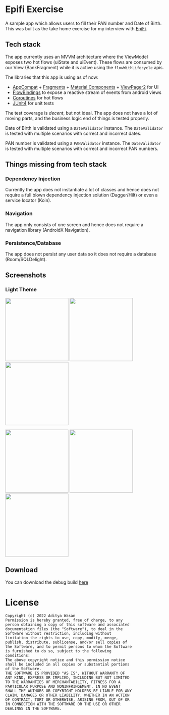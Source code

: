 # Epifi Exercise

A sample app which allows users to fill their PAN number and Date of Birth. This was built as the take home exercise for my interview with [EpiFi](https://fi.money/).

## Tech stack

The app currently uses an MVVM architecture where the ViewModel exposes two hot flows (uiState and uiEvent). These flows are consumed by our View (BankFragment) while it is active using the `flowWithLifecycle` apis. 

The libraries that this app is using as of now:

- [AppCompat](https://developer.android.com/jetpack/androidx/releases/appcompat) + [Fragments](https://developer.android.com/jetpack/androidx/releases/fragment) + [Material Components](https://material.io/develop/android) + [ViewPager2](https://developer.android.com/jetpack/androidx/releases/viewpager2) for UI
- [FlowBindings](https://github.com/ReactiveCircus/FlowBinding) to expose a reactive stream of events from android views
- [Coroutines](https://kotlinlang.org/docs/coroutines-overview.html) for hot flows
- [JUnit4](https://junit.org/junit4/) for unit tests

The test coverage is _decent_, but not ideal. The app does not have a lot of moving parts, and the business logic end of things is tested properly.

Date of Birth is validated using a `DateValidator` instance. The `DateValidator` is tested with multiple scenarios with correct and incorrect dates.

PAN number is validated using a `PANValidator` instance. The `DateValidator` is tested with multiple scenarios with correct and incorrect PAN numbers.

## Things missing from tech stack

### Dependency Injection
Currently the app does not instantiate a lot of classes and hence does not require a full blown dependency injection solution (Dagger/Hilt) or even a service locator (Koin). 

### Navigation
The app only consists of one screen and hence does not require a navigation library (AndroidX Navigation).


### Persistence/Database
The app does not persist any user data so it does not require a database (Room/SQLDelight).


## Screenshots

### Light Theme

<img src="https://user-images.githubusercontent.com/10516866/173055954-382ac858-c2c5-412a-ab43-627442ff4e1d.jpeg" width="200px" />  <img src="https://user-images.githubusercontent.com/10516866/173055951-bd781d35-f4ca-4327-9626-78a55e69a927.jpeg" width="200px" /> <img src="https://user-images.githubusercontent.com/10516866/173055944-42b8e169-411f-4a41-87ec-9847dbbd57e3.jpeg" width="200px" />
  
<img src="https://user-images.githubusercontent.com/10516866/173056818-2e24a84b-bbce-4d1d-b7c2-dd07ce32ff93.jpeg" width="200px" /> <img src="https://user-images.githubusercontent.com/10516866/173056811-2ea7a6b0-1084-494b-b53e-8216d4d8fe9d.jpeg" width="200px" /> <img src="https://user-images.githubusercontent.com/10516866/173056803-c89e5bbb-68e0-43e6-bfb5-6d705afc2c24.jpeg" width="200px" />

## Download

You can download the debug build [here](https://0x0.st/oMUp.apk)

# License

```
Copyright (c) 2022 Aditya Wasan
Permission is hereby granted, free of charge, to any
person obtaining a copy of this software and associated
documentation files (the "Software"), to deal in the
Software without restriction, including without
limitation the rights to use, copy, modify, merge,
publish, distribute, sublicense, and/or sell copies of
the Software, and to permit persons to whom the Software
is furnished to do so, subject to the following
conditions:
The above copyright notice and this permission notice
shall be included in all copies or substantial portions
of the Software.
THE SOFTWARE IS PROVIDED "AS IS", WITHOUT WARRANTY OF
ANY KIND, EXPRESS OR IMPLIED, INCLUDING BUT NOT LIMITED
TO THE WARRANTIES OF MERCHANTABILITY, FITNESS FOR A
PARTICULAR PURPOSE AND NONINFRINGEMENT. IN NO EVENT
SHALL THE AUTHORS OR COPYRIGHT HOLDERS BE LIABLE FOR ANY
CLAIM, DAMAGES OR OTHER LIABILITY, WHETHER IN AN ACTION
OF CONTRACT, TORT OR OTHERWISE, ARISING FROM, OUT OF OR
IN CONNECTION WITH THE SOFTWARE OR THE USE OR OTHER
DEALINGS IN THE SOFTWARE.
```
